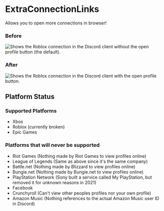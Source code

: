 # ExtraConnectionLinks
Allows you to open more connections in browser!

### Before
![Shows the Roblox connection in the Discord client without the open profile button (the default).](https://github.com/Vendicated/Vencord/assets/73203995/734efd94-c61a-4f90-987d-3a4bbcc9311f)
### After
![Shows the Roblox connection in the Discord client with the open profile button.](https://github.com/Vendicated/Vencord/assets/73203995/eef59d09-78d9-4859-b722-242fc6aa7c8e)

## Platform Status
### Supported Platforms
* Xbox
* Roblox (currently broken)
* Epic Games
### Platforms that will never be supported
* Riot Games (Nothing made by Riot Games to view profiles online)
* League of Legends (Same as above since it's the same company)
* Battle.net (Nothing made by Blizzard to view profiles online)
* Bungie.net (Nothing made by Bungie.net to view profiles online)
* PlayStation Network (Sony built a service called My PlayStation, but removed it for unknown reasons in 2021)
* Facebook
* Crunchyroll (Can't view other peoples profiles nor your own profile)
* Amazon Music (Nothing references to the actual Amazon Music user ID in Discord)
